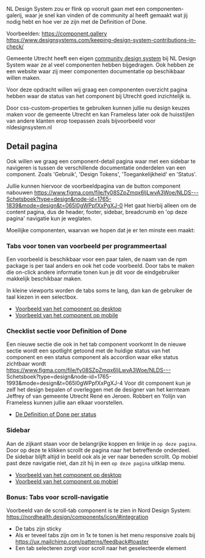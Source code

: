NL Design System zou er flink op vooruit gaan met een componenten-galerij, waar je snel kan vinden of de community al heeft gemaakt wat jij nodig hebt en hoe ver ze zijn met de Definition of Done.

Voorbeelden:
https://component.gallery
https://www.designsystems.com/keeping-design-system-contributions-in-check/

Gemeente Utrecht heeft een eigen [community design system](https://nl-design-system.github.io/utrecht/storybook/?path=/docs/utrecht-design-tokens-kleuren--docs) bij NL Design System waar ze al veel componenten hebben bijgedragen. Ook hebben ze een website waar zij meer componenten documentatie op beschikbaar willen maken.

Voor deze opdracht willen wij graag een componenten overzicht pagina hebben waar de status van het component bij Utrecht goed inzichtelijk is.

Door css-custom-properties te gebruiken kunnen jullie nu design keuzes maken voor de gemeente Utrecht en kan Frameless later ook de huisstijlen van andere klanten erop toepassen zoals bijvoorbeeld voor nldesignsystem.nl

## Detail pagina

Ook willen we graag een component-detail pagina waar met een sidebar te navigeren is tussen de verschillende documentatie onderdelen van een component. Zoals 'Gebruik', 'Design Tokens', 'Toegankelijkheid' en 'Status'.

Jullie kunnen hiervoor de voorbeeldpagina van de button component nabouwen https://www.figma.com/file/fy08SZpZmqx6ljLwvA3Woe/NLDS---Schetsboek?type=design&node-id=1765-1839&mode=design&t=065l0gWPpfXxPgXJ-0
Het gaat hierbij alleen om de content pagina, dus de header, footer, sidebar, breadcrumb en 'op deze pagina' navigatie kun je weglaten.

Moeilijke componenten, waarvan we hopen dat je er ten minste een maakt:

### Tabs voor tonen van voorbeeld per programmeertaal

Een voorbeeld is beschikbaar voor een paar talen, de naam van de npm package is per taal anders en ook het code voorbeeld. Door tabs te maken die on-click andere informatie tonen kun je dit voor de eindgebruiker makkelijk beschikbaar maken.

In kleine viewports worden de tabs soms te lang, dan kan de gebruiker de taal kiezen in een selectbox.

- [Voorbeeld van het component op desktop](https://www.figma.com/file/DexK5wJdvMVoxXKn1kmmUB/NLDS---Doc-website---Ontwerp?type=design&node-id=369-10383&mode=design&t=tFmI1aEp7CfHmJ7t-4)
- [Voorbeeld van het component op mobile](https://www.figma.com/file/DexK5wJdvMVoxXKn1kmmUB/NLDS---Doc-website---Ontwerp?type=design&node-id=239-1599&mode=design&t=tFmI1aEp7CfHmJ7t-4)

### Checklist sectie voor Definition of Done

Een nieuwe sectie die ook in het tab component voorkomt
In de nieuwe sectie wordt een spotlight getoond met de huidige status van het component en een status component als accordion waar elke status zichtbaar wordt https://www.figma.com/file/fy08SZpZmqx6ljLwvA3Woe/NLDS---
Schetsboek?type=design&node-id=1765-1993&mode=design&t=065l0gWPpfXxPgXJ-4
Voor dit component kun je zelf het design bepalen of overleggen met de designer van het kernteam Jeffrey of van gemeente Utrecht René en Jeroen. Robbert en Yolijn van Frameless kunnen jullie aan elkaar voorstellen.

- [De Definition of Done per status](https://www.figma.com/file/sq4IhUI8iml49FvhZHI83e/Untitled?type=design&node-id=1-2&mode=design&t=zNq33S1j8xBMYKnx-4)

### Sidebar
Aan de zijkant staan voor de belangrijke koppen en linkje in `op deze pagina`. Door op deze te klikken scrollt de pagina naar het betreffende onderdeel.
De sidebar blijft altijd in beeld ook als je ver naar beneden scrollt.
Op mobiel past deze navigatie niet, dan zit hij in een `op deze pagina` uitklap menu.

- [Voorbeeld van het component op desktop](https://www.figma.com/file/DexK5wJdvMVoxXKn1kmmUB/NLDS---Doc-website---Ontwerp?type=design&node-id=369-6775&mode=design&t=tFmI1aEp7CfHmJ7t-4)
- [Voorbeeld van het component op mobiel](https://www.figma.com/file/DexK5wJdvMVoxXKn1kmmUB/NLDS---Doc-website---Ontwerp?type=design&node-id=369-5165&mode=design&t=tFmI1aEp7CfHmJ7t-4)

### Bonus: Tabs voor scroll-navigatie

Voorbeeld van de scroll-tab component is te zien in Nord Design System:
https://nordhealth.design/components/icon/#integration

- De tabs zijn sticky
- Als er teveel tabs zijn om in 1x te tonen is het menu responsive zoals bij https://ux.mailchimp.com/patterns/feedback#toaster
- Een tab selecteren zorgt voor scroll naar het geselecteerde element
